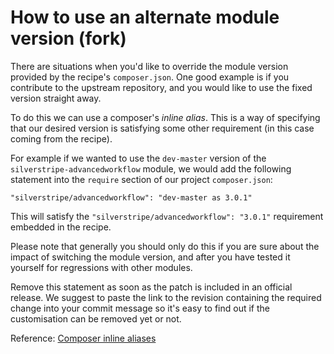 <!--
title: How to use an alternate module version (fork)
-->

# How to use an alternate module version (fork)

There are situations when you'd like to override the module version provided by the recipe's `composer.json`. One good
example is if you contribute to the upstream repository, and you would like to use the fixed version straight away.

To do this we can use a composer's *inline alias*. This is a way of specifying that our desired version is satisfying
some other requirement (in this case coming from the recipe).

For example if we wanted to use the `dev-master` version of the `silverstripe-advancedworkflow` module, we would add the
following statement into the `require` section of our project `composer.json`:

	"silverstripe/advancedworkflow": "dev-master as 3.0.1"

This will satisfy the `"silverstripe/advancedworkflow": "3.0.1"` requirement embedded in the recipe.

Please note that generally you should only do this if you are sure about the impact of switching the module version, and
after you have tested it yourself for regressions with other modules.

Remove this statement as soon as the patch is included in an official release. We suggest to paste the link to the
revision containing the required change into your commit message so it's easy to find out if the customisation can be
removed yet or not.

Reference: [Composer inline aliases](http://getcomposer.org/doc/articles/aliases.md#require-inline-alias)
